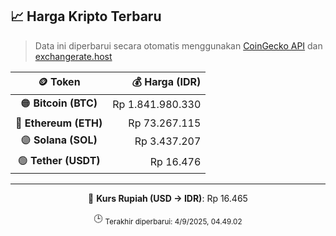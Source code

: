 

<!-- HARGA_KRIPTO -->
## 📈 Harga Kripto Terbaru

> Data ini diperbarui secara otomatis menggunakan [CoinGecko API](https://www.coingecko.com/) dan [exchangerate.host](https://exchangerate.host/)

<div align="center">

| 🪙 Token | 💰 Harga (IDR) |
|:------:|---------------:|
| 🟠 **Bitcoin (BTC)**   | Rp 1.841.980.330 |
| 🔵 **Ethereum (ETH)**  | Rp 73.267.115 |
| 🟣 **Solana (SOL)**    | Rp 3.437.207 |
| 🟢 **Tether (USDT)**   | Rp 16.476 |

---

💱 **Kurs Rupiah (USD → IDR)**: Rp 16.465

🕒 <sub>Terakhir diperbarui: 4/9/2025, 04.49.02</sub>

</div>
<!-- /HARGA_KRIPTO -->